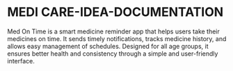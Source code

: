 # MEDI CARE-IDEA-DOCUMENTATION
Med On Time is a smart medicine reminder app that helps users take their medicines on time. It sends timely notifications, tracks medicine history, and allows easy management of schedules. Designed for all age groups, it ensures better health and consistency through a simple and user-friendly interface.
